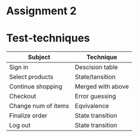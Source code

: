 # Assignment 2

# Test-techniques

| Subject		| Technique		|
| --------------------- | --------------------- |
| Sign in		| Descision table	|
| Select products	| State/tansition	|
| Continue shopping	| Merged with above	|
| Checkout		| Error guessing	|
| Change num of items	| Eqvivalence		|
| Finalize order	| State transition	|
| Log out		| State transition	|